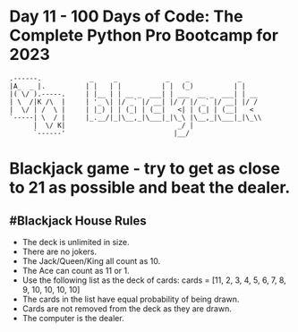 # Day 11 - 100 Days of Code: The Complete Python Pro Bootcamp for 2023

    .------.            _     _            _    _            _    
    |A_  _ |.          | |   | |          | |  (_)          | |   
    |( \/ ).-----.     | |__ | | __ _  ___| | ___  __ _  ___| | __
    | \  /|K /\  |     | '_ \| |/ _` |/ __| |/ / |/ _` |/ __| |/ /
    |  \/ | /  \ |     | |_) | | (_| | (__|   <| | (_| | (__|   < 
    `-----| \  / |     |_.__/|_|\__,_|\___|_|\_\ |\__,_|\___|_|\_\\
          |  \/ K|                            _/ |                
          `------'                           |__/           

# Blackjack game - try to get as close to 21 as possible and beat the dealer.

#Blackjack House Rules
---
- The deck is unlimited in size.
-  There are no jokers.
- The Jack/Queen/King all count as 10.
- The Ace can count as 11 or 1.
- Use the following list as the deck of cards:
  cards = [11, 2, 3, 4, 5, 6, 7, 8, 9, 10, 10, 10, 10]
- The cards in the list have equal probability of being drawn.
- Cards are not removed from the deck as they are drawn.
- The computer is the dealer.

